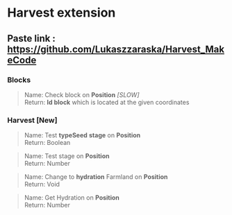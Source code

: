 # Harvest extension
## Paste link : https://github.com/Lukaszzaraska/Harvest_MakeCode

### Blocks
>Name: Check block on **Position**   *[SLOW]*<br>
Return: **Id block** which is located at the given coordinates
### Harvest  __[New]__
>Name: Test **typeSeed** **stage** on **Position**<br>
Return: Boolean

>Name: Test stage on **Position**<br>
Return: Number 

>Name: Change to **hydration** Farmland on **Position**<br>
Return: Void

>Name: Get Hydration on **Position**<br>
Return: Number
